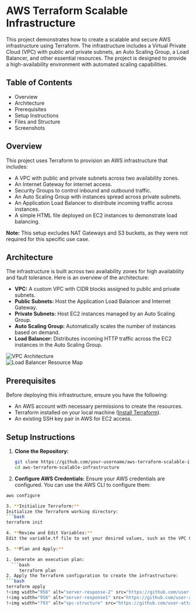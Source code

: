 # AWS Terraform Scalable Infrastructure

This project demonstrates how to create a scalable and secure AWS infrastructure using Terraform. The infrastructure includes a Virtual Private Cloud (VPC) with public and private subnets, an Auto Scaling Group, a Load Balancer, and other essential resources. The project is designed to provide a high-availability environment with automated scaling capabilities.

## Table of Contents

- Overview
- Architecture
- Prerequisites
- Setup Instructions
- Files and Structure
- Screenshots


## Overview

This project uses Terraform to provision an AWS infrastructure that includes:

- A VPC with public and private subnets across two availability zones.
- An Internet Gateway for internet access.
- Security Groups to control inbound and outbound traffic.
- An Auto Scaling Group with instances spread across private subnets.
- An Application Load Balancer to distribute incoming traffic across instances.
- A simple HTML file deployed on EC2 instances to demonstrate load balancing.

**Note:** This setup excludes NAT Gateways and S3 buckets, as they were not required for this specific use case.

## Architecture

The infrastructure is built across two availability zones for high availability and fault tolerance. Here is an overview of the architecture:

- **VPC:** A custom VPC with CIDR blocks assigned to public and private subnets.
- **Public Subnets:** Host the Application Load Balancer and Internet Gateway.
- **Private Subnets:** Host EC2 instances managed by an Auto Scaling Group.
- **Auto Scaling Group:** Automatically scales the number of instances based on demand.
- **Load Balancer:** Distributes incoming HTTP traffic across the EC2 instances in the Auto Scaling Group.

![VPC Architecture](path-to-vpc-architecture-image)  
![Load Balancer Resource Map](path-to-load-balancer-resource-map-image)

## Prerequisites

Before deploying this infrastructure, ensure you have the following:

- An AWS account with necessary permissions to create the resources.
- Terraform installed on your local machine ([Install Terraform](https://www.terraform.io/downloads)).
- An existing SSH key pair in AWS for EC2 access.

## Setup Instructions

1. **Clone the Repository:**  
   ```bash
   git clone https://github.com/your-username/aws-terraform-scalable-infrastructure.git
   cd aws-terraform-scalable-infrastructure
2. **Configure AWS Credentials:**
Ensure your AWS credentials are configured. You can use the AWS CLI to configure them:
  ```bash
  aws configure

3. **Initialize Terraform:**
Initialize the Terraform working directory:
  ```bash
  terraform init

4. **Review and Edit Variables:**
Edit the variable.tf file to set your desired values, such as the VPC CIDR block, subnet CIDRs, and availability zones.

5. **Plan and Apply:**

  1. Generate an execution plan:
    ```bash
       terraform plan
  2. Apply the Terraform configuration to create the infrastructure:
  ```bash
  terraform apply
!<img width="958" alt="server-response-2" src="https://github.com/user-attachments/assets/f6006c60-0ff7-4969-86ab-7c306d320522">
!<img width="958" alt="server-response1" src="https://github.com/user-attachments/assets/b37970d8-0aa4-4ca6-917d-dba8da104993">
!<img width="793" alt="vpc-structure" src="https://github.com/user-attachments/assets/8b58e3e7-d4dc-4c25-80b0-12a0b73802a6">



